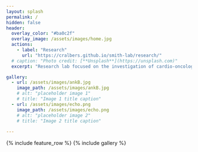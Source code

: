 ```yaml
---
layout: splash
permalink: /
hidden: false
header:
  overlay_color: "#ba0c2f"
  overlay_image: /assets/images/home.jpg
  actions:
    - label: "Research"
      url: "https://cralbers.github.io/smith-lab/research/"
  # caption: "Photo credit: [**Unsplash**](https://unsplash.com)"
  excerpt: "Research lab focused on the investigation of cardio-oncology and heart abnormality mechanisms using cutting-edge methodologies"

gallery:
  - url: /assets/images/ankB.jpg
    image_path: /assets/images/ankB.jpg
    # alt: "placeholder image 1"
    # title: "Image 1 title caption"
  - url: /assets/images/echo.png
    image_path: /assets/images/echo.png
    # alt: "placeholder image 2"
    # title: "Image 2 title caption"
 
---
```


{% include feature_row %}
{% include gallery %}
